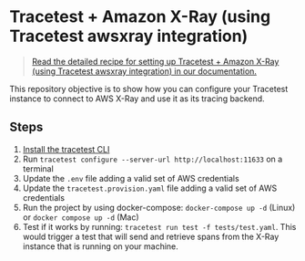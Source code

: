 # Tracetest + Amazon X-Ray (using Tracetest awsxray integration)

> [Read the detailed recipe for setting up Tracetest + Amazon X-Ray (using Tracetest awsxray integration) in our documentation.](https://docs.tracetest.io/examples-tutorials/recipes/running-tracetest-with-aws-x-ray)

This repository objective is to show how you can configure your Tracetest instance to connect to AWS X-Ray and use it as its tracing backend.

## Steps

1. [Install the tracetest CLI](https://docs.tracetest.io/installing/)
2. Run `tracetest configure --server-url http://localhost:11633` on a terminal
3. Update the `.env` file adding a valid set of AWS credentials
4. Update the `tracetest.provision.yaml` file adding a valid set of AWS credentials
5. Run the project by using docker-compose: `docker-compose up -d` (Linux) or `docker compose up -d` (Mac)
6. Test if it works by running: `tracetest run test -f tests/test.yaml`. This would trigger a test that will send and retrieve spans from the X-Ray instance that is running on your machine.
